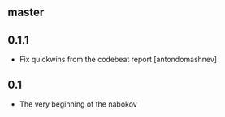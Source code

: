 ## master

## 0.1.1

* Fix quickwins from the codebeat report [antondomashnev]

## 0.1

* The very beginning of the nabokov
